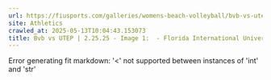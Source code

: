 ```yaml
---
url: https://fiusports.com/galleries/womens-beach-volleyball/bvb-vs-utep-2-25-25/image-1/356/62681
site: Athletics
crawled_at: 2025-05-13T10:04:43.153073
title: Bvb vs UTEP | 2.25.25 - Image 1:  - Florida International University
---
```


Error generating fit markdown: '<' not supported between instances of 'int' and 'str'
